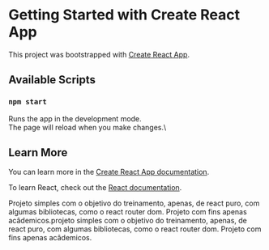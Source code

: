 # Getting Started with Create React App

This project was bootstrapped with [Create React App](https://github.com/facebook/create-react-app).

## Available Scripts

### `npm start`

Runs the app in the development mode.\
The page will reload when you make changes.\


## Learn More

You can learn more in the [Create React App documentation](https://facebook.github.io/create-react-app/docs/getting-started).

To learn React, check out the [React documentation](https://reactjs.org/).

Projeto simples com o objetivo do treinamento, apenas, de react puro, com algumas bibliotecas, como o react router dom. Projeto com fins apenas acâdemicos.projeto simples com o objetivo do treinamento, apenas, de react puro, com algumas bibliotecas, como o react router dom. Projeto com fins apenas acâdemicos.

